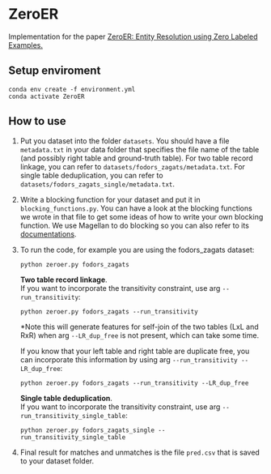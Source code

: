 # ZeroER
Implementation for the paper [ZeroER: Entity Resolution using Zero Labeled Examples.](https://arxiv.org/abs/1908.06049)

## Setup enviroment
    conda env create -f environment.yml
    conda activate ZeroER

## How to use
1. Put you dataset into the folder `datasets`. You should have a file `metadata.txt` in your data folder that specifies the file name of the table (and possibly right table and ground-truth table). For two table record linkage, you can refer to `datasets/fodors_zagats/metadata.txt`. 
For single table deduplication, you can refer to `datasets/fodors_zagats_single/metadata.txt`.
2. Write a blocking function for your dataset and put it in `blocking_functions.py`. 
   You can have a look at the blocking functions we wrote in that file to get some ideas of how to write your own blocking function.
   We use Magellan to do blocking so you can also refer to its [documentations](https://sites.google.com/site/anhaidgroup/projects/magellan/py_entitymatching).

3. To run the code, for example you are using the fodors_zagats dataset:

    `python zeroer.py fodors_zagats`

    **Two table record linkage**. <br />
    If you want to incorporate the transitivity constraint, use arg `--run_transitivity`: 

    `python zeroer.py fodors_zagats --run_transitivity`

    *Note this will generate features for self-join of the two tables (LxL and RxR) when arg `--LR_dup_free` is not present, which can take some time.

    If you know that your left table and right table are duplicate free, you can incorporate this information by using arg `--run_transitivity --LR_dup_free`:

    `python zeroer.py fodors_zagats --run_transitivity --LR_dup_free`
   
   **Single table deduplication**. <br />
  If you want to incorporate the transitivity constraint, use arg `--run_transitivity_single_table`:
    
   `python zeroer.py fodors_zagats_single --run_transitivity_single_table`

5. Final result for matches and unmatches is the file `pred.csv` that is saved to your dataset folder.